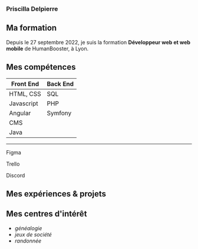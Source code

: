 ### Priscilla Delpierre

## Ma formation 

Depuis le 27 septembre 2022, je suis la formation __Développeur web et web mobile__ de HumanBooster, à Lyon. 

## Mes compétences

|   Front End        |      Back End     |
|--------------------|-------------------|
|   HTML, CSS        |      SQL          |
|   Javascript       |      PHP          |
|   Angular          |      Symfony      |
|   CMS              |                   |
|   Java             |                   |
***

Figma

Trello

Discord

## Mes expériences & projets



## Mes centres d'intérêt

* *généalogie*
* *jeux de société*
* *randonnée*
